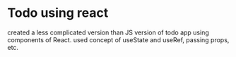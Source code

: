 # Todo using react
created a less complicated version than JS version of todo app using components of React.
used concept of useState and useRef, passing props, etc.
